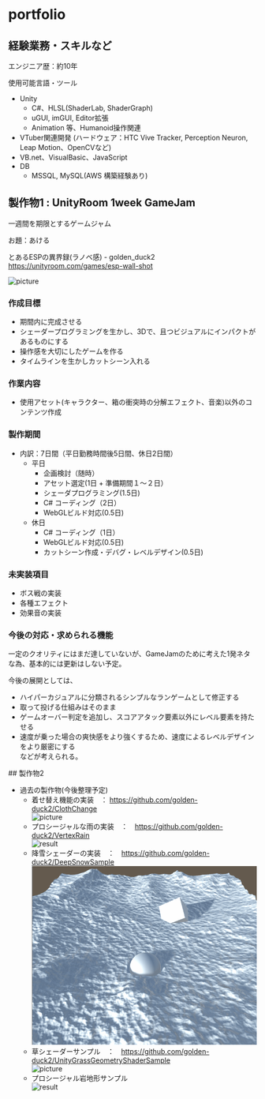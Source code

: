 # portfolio

## 経験業務・スキルなど

エンジニア歴：約10年

使用可能言語・ツール
- Unity
    - C#、HLSL(ShaderLab, ShaderGraph)
    - uGUI, imGUI, Editor拡張
    - Animation 等、Humanoid操作関連
- VTuber関連開発 (ハードウェア：HTC Vive Tracker, Perception Neuron, Leap Motion、OpenCVなど)
- VB.net、VisualBasic、JavaScript
- DB
    - MSSQL, MySQL(AWS 構築経験あり)

## 製作物1 : UnityRoom 1week GameJam
一週間を期限とするゲームジャム

お題：あける

とあるESPの異界録(ラノベ感) - golden_duck2 https://unityroom.com/games/esp-wall-shot

![picture](https://github.com/golden-duck2/portfolio/blob/main/capture01.gif?raw=true)


### 作成目標
- 期間内に完成させる
- シェーダープログラミングを生かし、3Dで、且つビジュアルにインパクトがあるものにする
- 操作感を大切にしたゲームを作る
- タイムラインを生かしカットシーン入れる
<p>

### 作業内容
- 使用アセット(キャラクター、箱の衝突時の分解エフェクト、音楽)以外のコンテンツ作成
<p>

### 製作期間
- 内訳：7日間（平日勤務時間後5日間、休日2日間）
    - 平日
        - 企画検討（随時）
        - アセット選定(1日 + 準備期間１～２日）
        - シェーダプログラミング(1.5日)
        - C# コーディング（2日）
        - WebGLビルド対応(0.5日)
    - 休日
        - C# コーディング（1日）
        - WebGLビルド対応(0.5日)
        - カットシーン作成・デバグ・レベルデザイン(0.5日)
   <p>     
### 未実装項目
- ボス戦の実装
- 各種エフェクト
- 効果音の実装
<p>
    
### 今後の対応・求められる機能
一定のクオリティにはまだ達していないが、GameJamのために考えた1発ネタな為、基本的には更新はしない予定。
<p>
今後の展開としては、

- ハイパーカジュアルに分類されるシンプルなランゲームとして修正する
- 取って投げる仕組みはそのまま
- ゲームオーバー判定を追加し、スコアアタック要素以外にレベル要素を持たせる
- 速度が乗った場合の爽快感をより強くするため、速度によるレベルデザインをより厳密にする<br>
などが考えられる。

<p>
## 製作物2

- 過去の製作物(今後整理予定)
    - 着せ替え機能の実装　： https://github.com/golden-duck2/ClothChange<br>
![picture](https://github.com/golden-duck2/ClothChange/blob/master/avater.gif?raw=true)<br>
    - プロシージャルな雨の実装　：　https://github.com/golden-duck2/VertexRain <br>
![result](https://github.com/golden-duck2/VertexRain/blob/master/VertexRain.gif?raw=true)<br>
    - 降雪シェーダーの実装　：　https://github.com/golden-duck2/DeepSnowSample <br>
![result](https://github.com/golden-duck2/DeepSnowSample/blob/master/DeepSnow.gif?raw=true)<br>
    - 草シェーダーサンプル　：　https://github.com/golden-duck2/UnityGrassGeometryShaderSample <br>
![picture](https://github.com/golden-duck2/UnityGrassGeometryShaderSample/blob/master/grass.gif?raw=true)<br>
    - プロシージャル岩地形サンプル <br>
![result](https://github.com/golden-duck2/voronoiGrand/blob/master/Voronoi.gif?raw=true)<br>
    

